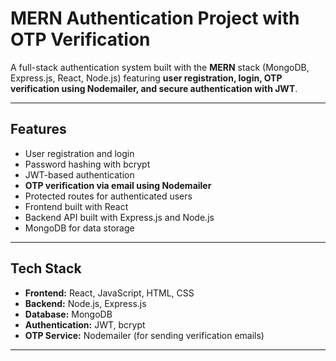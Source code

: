 # MERN Authentication Project with OTP Verification

A full-stack authentication system built with the **MERN** stack (MongoDB, Express.js, React, Node.js) featuring **user registration, login, OTP verification using Nodemailer, and secure authentication with JWT**.

---

## Features

- User registration and login  
- Password hashing with bcrypt  
- JWT-based authentication  
- **OTP verification via email using Nodemailer**  
- Protected routes for authenticated users  
- Frontend built with React  
- Backend API built with Express.js and Node.js  
- MongoDB for data storage  

---

## Tech Stack

- **Frontend:** React, JavaScript, HTML, CSS  
- **Backend:** Node.js, Express.js  
- **Database:** MongoDB  
- **Authentication:** JWT, bcrypt  
- **OTP Service:** Nodemailer (for sending verification emails)  

---
